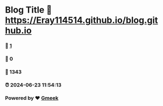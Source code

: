# Blog Title :link: https://Eray114514.github.io/blog.github.io 
### :page_facing_up: [1](https://Eray114514.github.io/blog.github.io/tag.html) 
### :speech_balloon: 0 
### :hibiscus: 1343 
### :alarm_clock: 2024-06-23 11:54:13 
### Powered by :heart: [Gmeek](https://github.com/Meekdai/Gmeek)
